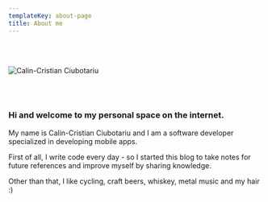 ```yaml
---
templateKey: about-page
title: About me
---
```

<br />
<br />

![Calin-Cristian Ciubotariu](/img/fotoram.io.png "This is me.")

<br />
<br />

### Hi and welcome to my personal space on the internet.

My name is Calin-Cristian Ciubotariu and I am a software developer specialized in developing mobile apps.

First of all, I write code every day - so I started this blog to take notes for future references and improve myself by sharing knowledge.


Other than that, I like cycling, craft beers, whiskey, metal music and my hair :)
